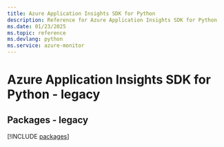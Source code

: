 ```yaml
---
title: Azure Application Insights SDK for Python
description: Reference for Azure Application Insights SDK for Python
ms.date: 01/23/2025
ms.topic: reference
ms.devlang: python
ms.service: azure-monitor
---
```

# Azure Application Insights SDK for Python - legacy
## Packages - legacy
[!INCLUDE [packages](application-insights-index.md)]